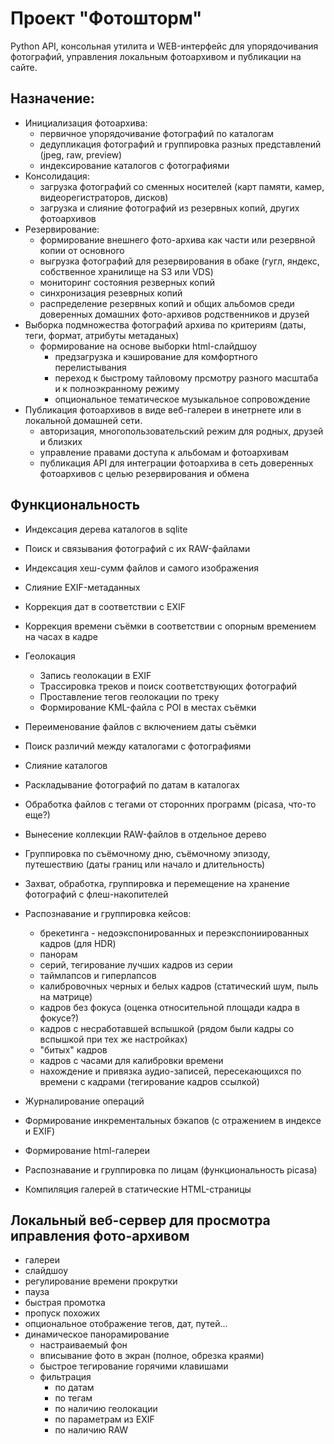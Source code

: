 # Проект "Фотошторм" #

Python API, консольная утилита и WEB-интерфейс для упорядочивания фотографий, управления локальным фотоархивом и публикации на сайте.

## Назначение:

- Инициализация фотоархива:
    - первичное упорядочивание фотографий по каталогам
    - дедупликация фотографий и группировка разных представлений (jpeg, raw, preview)
    - индексирование каталогов с фотографиями
- Консолидация:
    - загрузка фотографий со сменных носителей (карт памяти, камер, видеорегистраторов, дисков)
    - загрузка и слияние фотографий из резервных копий, других фотоархивов
- Резервирование:
    - формирование внешнего фото-архива как части или резервной копии от основного
    - выгрузка фотографий для резервирования в обаке (гугл, яндекс, собственное хранилище на S3 или VDS)
    - мониторинг состояния резверных копий
    - синхронизация резеврных копий
    - распределение резервных копий и общих альбомов среди доверенных домашних фото-архивов родственников и друзей
- Выборка подмножества фотографий архива по критериям (даты, теги, формат, атрибуты метаданых)
    - формирование на основе выборки html-слайдшоу
        - предзагрузка и кэширование для комфортного перелистывания
        - переход к быстрому тайловому прсмотру разного масштаба и к полноэкранному режиму
        - опциональное тематическое музыкальное сопровождение
- Публикация фотоархивов в виде веб-галереи в инетрнете или в локальной домашней сети.
    - авторизация, многопользовательский режим для родных, друзей и близких
    - управление правами доступа к альбомам и фотоархивам
    - публикация API для интеграции фотоархива в сеть доверенных фотоархивов с целью резервирования и обмена


## Функциональность ##
- Индексация дерева каталогов в sqlite
- Поиск и связывания фотографий с их RAW-файлами
- Индексация хеш-сумм файлов и самого изображения
- Слияние EXIF-метаданных
- Коррекция дат в соответствии с EXIF
- Коррекция времени съёмки в соответствии с опорным времением на часах в кадре
- Геолокация
    - Запись геолокации в EXIF
    - Трассировка треков и поиск соответствующих фотографий
    - Проставление тегов геолокации по треку
    - Формирование KML-файла с POI в местах съёмки
- Переименование файлов с включением даты съёмки

- Поиск различий между каталогами с фотографиями
- Слияние каталогов
- Раскладывание фотографий по датам в каталогах
- Обработка файлов с тегами от сторонних программ (picasa, что-то еще?)
- Вынесение коллекции RAW-файлов в отдельное дерево

- Группировка по съёмочному дню, съёмочному эпизоду, путешествию (даты границ или начало и длительность)
- Захват, обработка, группировка и перемещение на хранение фотографий с флеш-накопителей
- Распознавание и группировка кейсов:
    - брекетинга - недоэкспонированных и переэкспониированных кадров (для HDR)
    - панорам
    - серий, тегирование лучших кадров из серии
    - таймлапсов и гиперлапсов
    - калибровочных черных и белых кадров (статический шум, пыль на матрице)
    - кадров без фокуса (оценка относительной площади кадра в фокусе?)
    - кадров с несработавшей вспышкой (рядом были кадры со вспышкой при тех же настройках)
    - "битых" кадров
    - кадров с часами для калибровки времени
    - нахождение и привязка аудио-записей, пересекающихся по времени с кадрами (тегирование кадров ссылкой)

- Журналирование операций
- Формирование инкрементальных бэкапов (с отражением в индексе и EXIF)
- Формирование html-галереи
- Распознавание и группировка по лицам (функциональность picasa)
- Компиляция галерей в статические HTML-страницы


## Локальный веб-сервер для просмотра иправления фото-архивом ##
  - галереи
  - слайдшоу
  - регулирование времени прокрутки
  - пауза
  - быстрая промотка
  - пропуск похожих
  - опциональное отображение тегов, дат, путей...
  - динамическое панорамирование
    - настраиваемый фон
    - вписывание фото в экран (полное, обрезка краями)
    - быстрое тегирование горячими клавишами
    - фильтрация
        - по датам
        - по тегам
        - по наличию геолокации
        - по параметрам из EXIF
        - по наличию RAW
